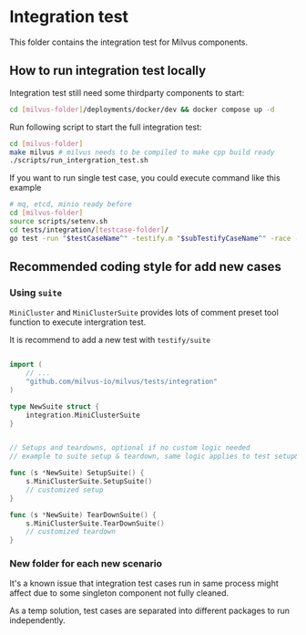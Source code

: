 # Integration test

This folder contains the integration test for Milvus components.

## How to run integration test locally

Integration test still need some thirdparty components to start:

```bash
cd [milvus-folder]/deployments/docker/dev && docker compose up -d
```

Run following script to start the full integration test:
```bash
cd [milvus-folder]
make milvus # milvus needs to be compiled to make cpp build ready
./scripts/run_intergration_test.sh
```

If you want to run single test case, you could execute command like this example

```bash
# mq, etcd, minio ready before
cd [milvus-folder]
source scripts/setenv.sh
cd tests/integration/[testcase-folder]/
go test -run "$testCaseName^" -testify.m "$subTestifyCaseName^" -race -v -tags dynamic,test
```

## Recommended coding style for add new cases


### Using `suite`

`MiniCluster` and `MiniClusterSuite` provides lots of comment preset tool function to execute intergration test.

It is recommend to add a new test with `testify/suite`

```go

import (
    // ...
    "github.com/milvus-io/milvus/tests/integration"
)

type NewSuite struct {
    integration.MiniClusterSuite
}


// Setups and teardowns, optional if no custom logic needed
// example to suite setup & teardown, same logic applies to test setup&teardown

func (s *NewSuite) SetupSuite() {
    s.MiniClusterSuite.SetupSuite()
    // customized setup
}

func (s *NewSuite) TearDownSuite() {
    s.MiniClusterSuite.TearDownSuite()
    // customized teardown
}

```

### New folder for each new scenario

It's a known issue that integration test cases run in same process might affect due to some singleton component not fully cleaned.

As a temp solution, test cases are separated into different packages to run independently. 
